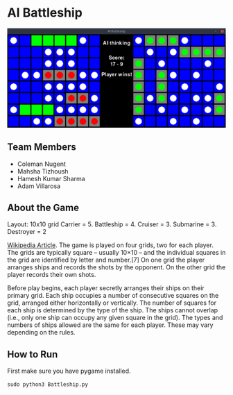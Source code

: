 # AI Battleship

![Screenshot of the game](screenshot.png)

## Team Members
- Coleman Nugent
- Mahsha Tizhoush
- Hamesh Kumar Sharma
- Adam Villarosa

## About the Game
Layout: 10x10 grid
Carrier	= 5. Battleship = 4. Cruiser = 3. Submarine = 3. Destroyer = 2

[Wikipedia Article](https://en.wikipedia.org/wiki/Battleship_\(game\)#Description).
The game is played on four grids, two for each player. The grids are typically square – usually 10×10 – and the individual squares in the grid are identified by letter and number.[7] On one grid the player arranges ships and records the shots by the opponent. On the other grid the player records their own shots.

Before play begins, each player secretly arranges their ships on their primary grid. Each ship occupies a number of consecutive squares on the grid, arranged either horizontally or vertically. The number of squares for each ship is determined by the type of the ship. The ships cannot overlap (i.e., only one ship can occupy any given square in the grid). The types and numbers of ships allowed are the same for each player. These may vary depending on the rules.

## How to Run
First make sure you have pygame installed.
```
sudo python3 Battleship.py
```

